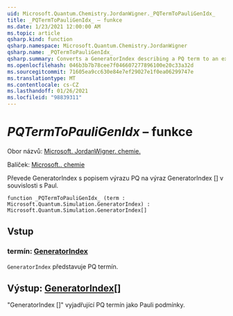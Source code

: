 ```yaml
---
uid: Microsoft.Quantum.Chemistry.JordanWigner._PQTermToPauliGenIdx_
title: _PQTermToPauliGenIdx_ – funkce
ms.date: 1/23/2021 12:00:00 AM
ms.topic: article
qsharp.kind: function
qsharp.namespace: Microsoft.Quantum.Chemistry.JordanWigner
qsharp.name: _PQTermToPauliGenIdx_
qsharp.summary: Converts a GeneratorIndex describing a PQ term to an expression 'GeneratorIndex[]' in terms of Paulis
ms.openlocfilehash: 046b3b7b78cee7f046607277896100e20c33a32d
ms.sourcegitcommit: 71605ea9cc630e84e7ef29027e1f0ea06299747e
ms.translationtype: MT
ms.contentlocale: cs-CZ
ms.lasthandoff: 01/26/2021
ms.locfileid: "98839311"
---
```

# <a name="_pqtermtopauligenidx_-function"></a>_PQTermToPauliGenIdx_ – funkce

Obor názvů: [Microsoft. JordanWigner. chemie.](xref:Microsoft.Quantum.Chemistry.JordanWigner)

Balíček: [Microsoft.. chemie](https://nuget.org/packages/Microsoft.Quantum.Chemistry)


Převede GeneratorIndex s popisem výrazu PQ na výraz GeneratorIndex [] v souvislosti s Paul.

```qsharp
function _PQTermToPauliGenIdx_ (term : Microsoft.Quantum.Simulation.GeneratorIndex) : Microsoft.Quantum.Simulation.GeneratorIndex[]
```


## <a name="input"></a>Vstup

### <a name="term--generatorindex"></a>termín: [GeneratorIndex](xref:Microsoft.Quantum.Simulation.GeneratorIndex)

`GeneratorIndex` představuje PQ termín.



## <a name="output--generatorindex"></a>Výstup: [GeneratorIndex](xref:Microsoft.Quantum.Simulation.GeneratorIndex)[]

"GeneratorIndex []" vyjadřující PQ termín jako Pauli podmínky.